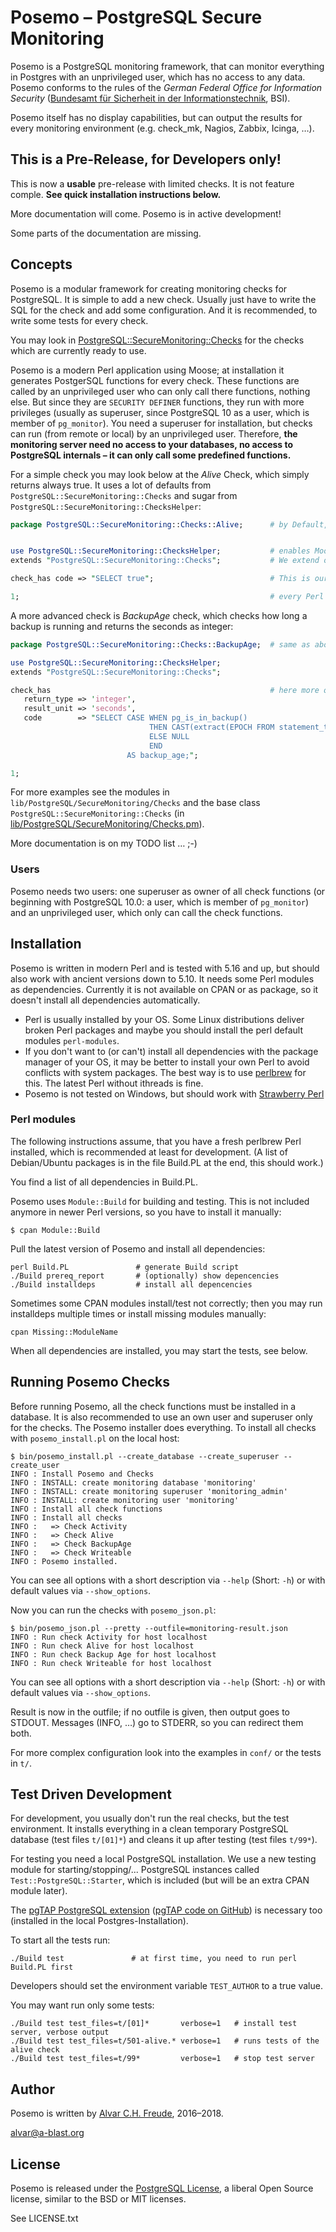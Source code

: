 # Posemo – PostgreSQL Secure Monitoring

Posemo is a PostgreSQL monitoring framework, that can monitor everything in Postgres with an unprivileged user, which has no access to any data. Posemo conforms to the rules of the *German Federal Office for Information Security* ([Bundesamt für Sicherheit in der Informationstechnik](https://www.bsi.bund.de/), BSI).

Posemo itself has no display capabilities, but can output the results for every monitoring environment (e.g. check_mk, Nagios, Zabbix, Icinga, …).

## This is a Pre-Release, for Developers only!

This is now a **usable** pre-release with limited checks. It is not feature comple. **See quick installation instructions below.**

More documentation will come. Posemo is in active development!

Some parts of the documentation are missing.


## Concepts

Posemo is a modular framework for creating monitoring checks for PostgreSQL. It is simple to add a new check. Usually just have to write the SQL for the check and add some configuration. And it is recommended, to write some tests for every check.

You may look in [PostgreSQL::SecureMonitoring::Checks](lib/PostgreSQL/SecureMonitoring/Checks) for the checks which are currently ready to use.

Posemo is a modern Perl application using Moose; at installation it generates PostgerSQL functions for every check. These functions are called by an unprivileged user who can only call there functions, nothing else. But since they are `SECURITY DEFINER` functions, they run with more privileges (usually as superuser, since PostgreSQL 10 as a user, which is member of `pg_monitor`). You need a superuser for installation, but checks can run (from remote or local) by an unprivileged user. Therefore, **the monitoring server need no access to your databases, no access to PostgreSQL internals – it can only call some predefined functions.**


For a simple check you may look below at the *Alive* Check, which simply returns always true. It uses a lot of defaults from `PostgreSQL::SecureMonitoring::Checks` and sugar from `PostgreSQL::SecureMonitoring::ChecksHelper`:

```perl
package PostgreSQL::SecureMonitoring::Checks::Alive;      # by Default, the name of the check is build from this package name


use PostgreSQL::SecureMonitoring::ChecksHelper;           # enables Moose, exports sugar functions; enables strict&warnings
extends "PostgreSQL::SecureMonitoring::Checks";           # We extend our base class ::Checks

check_has code => "SELECT true";                          # This is our check SQL!

1;                                                        # every Perl module must return (end with) a true value
```


A more advanced check is *BackupAge* check, which checks how long a backup is running and returns the seconds as integer:


```perl
package PostgreSQL::SecureMonitoring::Checks::BackupAge;  # same as above ...

use PostgreSQL::SecureMonitoring::ChecksHelper;
extends "PostgreSQL::SecureMonitoring::Checks";

check_has                                                 # here more options and Code/SQL for the check
   return_type => 'integer',
   result_unit => 'seconds',
   code        => "SELECT CASE WHEN pg_is_in_backup()
                               THEN CAST(extract(EPOCH FROM statement_timestamp() - pg_backup_start_time()) AS integer)
                               ELSE NULL
                               END
                          AS backup_age;";

1;

```

For more examples see the modules in `lib/PostgreSQL/SecureMonitoring/Checks` and the base class `PostgreSQL::SecureMonitoring::Checks` (in [lib/PostgreSQL/SecureMonitoring/Checks.pm](lib/PostgreSQL/SecureMonitoring/Checks.pm)).

More documentation is on my TODO list … ;-)

### Users

Posemo needs two users: one superuser as owner of all check functions (or beginning with PostgreSQL 10.0: a user, which is member of `pg_monitor`) and an unprivileged user, which only can call the check functions.


## Installation

Posemo is written in modern Perl and is tested with 5.16 and up, but should also work with ancient versions down to 5.10. It needs some Perl modules as dependencies. Currently it is not available on CPAN or as package, so it doesn't install all dependencies automatically.

* Perl is usually installed by your OS. Some Linux distributions deliver broken Perl packages and maybe you should install the perl default modules `perl-modules`.
* If you don't want to (or can't) install all dependencies with the package manager of your OS, it may be better to install your own Perl to avoid conflicts with system packages. The best way is to use [perlbrew](http://perlbrew.pl) for this. The latest Perl without ithreads is fine.
* Posemo is not tested on Windows, but should work with [Strawberry Perl](http://strawberryperl.com)


### Perl modules

The following instructions assume, that you have a fresh perlbrew Perl installed, which is recommended at least for development. (A list of Debian/Ubuntu packages is in the file Build.PL at the end, this should work.)

You find a list of all dependencies in Build.PL.

Posemo uses `Module::Build` for building and testing. This is not included anymore in newer Perl versions, so you have to install it manually:

```
$ cpan Module::Build
```

Pull the latest version of Posemo and install all dependencies:


```
perl Build.PL               # generate Build script
./Build prereq_report       # (optionally) show depencencies
./Build installdeps         # install all depencencies
```

Sometimes some CPAN modules install/test not correctly; then you may run installdeps multiple times or install missing modules manually:

```
cpan Missing::ModuleName
```

When all dependencies are installed, you may start the tests, see below.


## Running Posemo Checks

Before running Posemo, all the check functions must be installed in a database. It is also recommended to use an own user and superuser only for the checks. The Posemo installer does everything. To install all checks with `posemo_install.pl` on the local host:

```
$ bin/posemo_install.pl --create_database --create_superuser --create_user
INFO : Install Posemo and Checks
INFO : INSTALL: create monitoring database 'monitoring'
INFO : INSTALL: create monitoring superuser 'monitoring_admin'
INFO : INSTALL: create monitoring user 'monitoring'
INFO : Install all check functions
INFO : Install all checks
INFO :   => Check Activity
INFO :   => Check Alive
INFO :   => Check BackupAge
INFO :   => Check Writeable
INFO : Posemo installed.
```

You can see all options with a short description via `--help` (Short: `-h`) or with default values via `--show_options`.

Now you can run the checks with `posemo_json.pl`:

```
$ bin/posemo_json.pl --pretty --outfile=monitoring-result.json
INFO : Run check Activity for host localhost
INFO : Run check Alive for host localhost
INFO : Run check Backup Age for host localhost
INFO : Run check Writeable for host localhost
```

You can see all options with a short description via `--help` (Short: `-h`) or with default values via `--show_options`.

Result is now in the outfile; if no outfile is given, then output goes to STDOUT. Messages (INFO, …) go to STDERR, so you can redirect them both.

For more complex configuration look into the examples in `conf/` or the tests in `t/`.



## Test Driven Development

For development, you usually don't run the real checks, but the test environment. It installs everything in a clean temporary PostgreSQL database (test files `t/[01]*`) and cleans it up after testing (test files `t/99*`).

For testing you need a local PostgreSQL installation. We use a new testing module for starting/stopping/... PostgreSQL instances called `Test::PostgreSQL::Starter`, which is included (but will be an extra CPAN module later).

The [pgTAP PostgreSQL extension](http://pgtap.org) ([pgTAP code on GitHub](https://github.com/theory/pgtap/)) is necessary too (installed in the local Postgres-Installation).

To start all the tests run:

```
./Build test               # at first time, you need to run perl Build.PL first
```

Developers should set the environment variable `TEST_AUTHOR` to a true value.

You may want run only some tests:

```
./Build test test_files=t/[01]*       verbose=1   # install test server, verbose output
./Build test test_files=t/501-alive.* verbose=1   # runs tests of the alive check
./Build test test_files=t/99*         verbose=1   # stop test server
```



##  Author

Posemo is written by [Alvar C.H. Freude](http://alvar.a-blast.org/), 2016–2018.

alvar@a-blast.org


## License

Posemo is released under the [PostgreSQL License](https://opensource.org/licenses/postgresql), a liberal Open Source license, similar to the BSD or MIT licenses.

See LICENSE.txt
